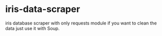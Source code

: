 # iris-data-scraper
iris database scraper with only requests module if you want to clean the data just use it with Soup.

